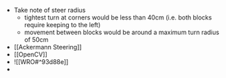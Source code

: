 - Take note of steer radius
    - tightest turn at corners would be less than 40cm (i.e. both blocks require keeping to the left)
    - movement between blocks would be around a maximum turn radius of 50cm
- [[Ackermann Steering]]
- [[OpenCV]]
- ![[WRO#^93d88e]]
- 